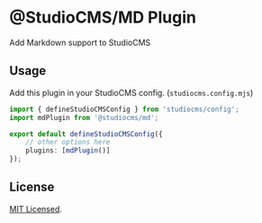 # @StudioCMS/MD Plugin

Add Markdown support to StudioCMS

## Usage

Add this plugin in your StudioCMS config. (`studiocms.config.mjs`)

```ts
import { defineStudioCMSConfig } from 'studiocms/config';
import mdPlugin from '@studiocms/md';

export default defineStudioCMSConfig({
    // other options here
    plugins: [mdPlugin()]
});
```

## License

[MIT Licensed](./LICENSE).